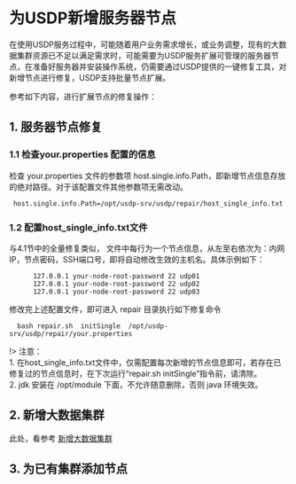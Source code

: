 # 为USDP新增服务器节点

在使用USDP服务过程中，可能随着用户业务需求增长，或业务调整，现有的大数据集群资源已不足以满足需求时，可能需要为USDP服务扩展可管理的服务器节点，在准备好服务器并安装操作系统，仍需要通过USDP提供的一键修复工具，对新增节点进行修复，USDP支持批量节点扩展。

参考如下内容，进行扩展节点的修复操作：

## 1. 服务器节点修复

### 1.1 检查your.properties 配置的信息

检查 your.properties 文件的参数项 host.single.info.Path，即新增节点信息存放的绝对路径。对于该配置文件其他参数项无需改动。

     host.single.info.Path=/opt/usdp-srv/usdp/repair/host_single_info.txt

### 1.2 配置host_single_info.txt文件

与4.1节中的全量修复类似， 文件中每行为一个节点信息，从左至右依次为：内网IP，节点密码，SSH端口号，即将自动修改生效的主机名。具体示例如下：

~~~shell
      127.0.0.1 your-node-root-password 22 udp01
      127.0.0.1 your-node-root-password 22 udp02
      127.0.0.1 your-node-root-password 22 udp03
~~~

修改完上述配置文件，即可进入 repair 目录执行如下修复命令


      bash repair.sh  initSingle  /opt/usdp-srv/usdp/repair/your.properties

!> 注意：</br> 1. 在host_single_info.txt文件中，仅需配置每次新增的节点信息即可，若存在已修复过的节点信息时，在下次运行“repair.sh  initSingle”指令前，请清除。</br> 2. jdk 安装在 /opt/module 下面，不允许随意删除，否则 java 环境失效。



## 2. 新增大数据集群

此处，看参考 [新增大数据集群](https://docs.ucloud.cn/usdpdc/1.0.x/webconsole/clusters?id=一、新增大数据集群)



## 3. 为已有集群添加节点

